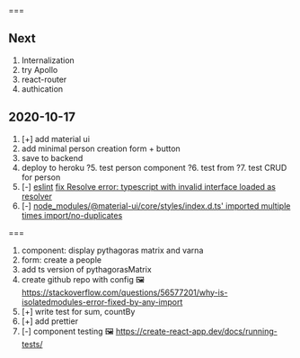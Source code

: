 ===

## Next

1. Internalization
2. try Apollo
3. react-router
4. authication

## 2020-10-17

1. [+] add material ui
2. add minimal person creation form + button
3. save to backend
4. deploy to heroku
   ?5. test person component
   ?6. test from
   ?7. test CRUD for person
5. [-] [eslint](https://medium.com/@brygrill/create-react-app-with-typescript-eslint-prettier-and-github-actions-f3ce6a571c97)
   [fix Resolve error: typescript with invalid interface loaded as resolver](https://stackoverflow.com/a/63451047/6028246)
6. [-] [node_modules/@material-ui/core/styles/index.d.ts' imported multiple times import/no-duplicates]()

===

1. component: display pythagoras matrix and varna
2. form: create a people
3. add ts version of pythagorasMatrix
4. create github repo with config
   🖼 https://stackoverflow.com/questions/56577201/why-is-isolatedmodules-error-fixed-by-any-import
5. [+] write test for sum, countBy
6. [+] add prettier
7. [-] component testing
   🖼 https://create-react-app.dev/docs/running-tests/
